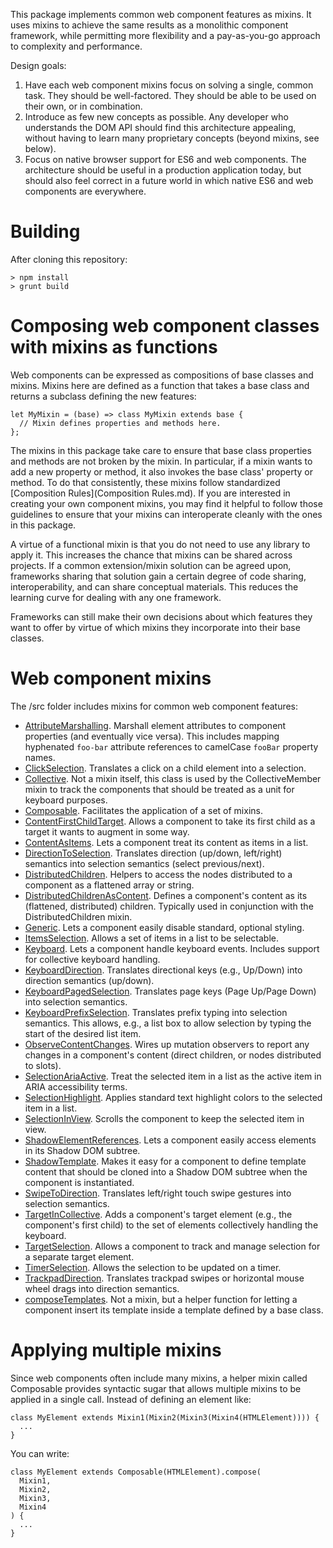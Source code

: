 This package implements common web component features as mixins. It uses mixins
to achieve the same results as a monolithic component framework, while
permitting more flexibility and a pay-as-you-go approach to complexity and
performance.

Design goals:

1. Have each web component mixins focus on solving a single, common task. They
   should be well-factored. They should be able to be used on their own, or in
   combination.
2. Introduce as few new concepts as possible. Any developer who understands the
   DOM API should find this architecture appealing, without having to learn many
   proprietary concepts (beyond mixins, see below).
3. Focus on native browser support for ES6 and web components. The architecture
   should be useful in a production application today, but should also feel
   correct in a future world in which native ES6 and web components are
   everywhere.


# Building

After cloning this repository:

    > npm install
    > grunt build


# Composing web component classes with mixins as functions

Web components can be expressed as compositions of base classes and mixins.
Mixins here are defined as a function that takes a base class and returns a
subclass defining the new features:

    let MyMixin = (base) => class MyMixin extends base {
      // Mixin defines properties and methods here.
    };

The mixins in this package take care to ensure that base class properties and
methods are not broken by the mixin. In particular, if a mixin wants to add a
new property or method, it also invokes the base class' property or method. To
do that consistently, these mixins follow standardized [Composition
Rules](Composition Rules.md). If you are interested in creating your own
component mixins, you may find it helpful to follow those guidelines to ensure
that your mixins can interoperate cleanly with the ones in this package.

A virtue of a functional mixin is that you do not need to use any library to
apply it. This increases the chance that mixins can be shared across projects.
If a common extension/mixin solution can be agreed upon, frameworks sharing that
solution gain a certain degree of code sharing, interoperability, and can share
conceptual materials. This reduces the learning curve for dealing with any one
framework.

Frameworks can still make their own decisions about which features they want to
offer by virtue of which mixins they incorporate into their base classes.


# Web component mixins

The /src folder includes mixins for common web component features:

* [AttributeMarshalling](src/AttributeMarshalling.js).
  Marshall element attributes to component properties (and eventually vice
  versa). This includes mapping hyphenated `foo-bar` attribute references to
  camelCase `fooBar` property names.
* [ClickSelection](src/ClickSelection.js).
  Translates a click on a child element into a selection.
* [Collective](src/Collective.js).
  Not a mixin itself, this class is used by the CollectiveMember mixin to track
  the components that should be treated as a unit for keyboard purposes.
* [Composable](src/Composable.js).
  Facilitates the application of a set of mixins.
* [ContentFirstChildTarget](src/ContentFirstChildTarget.js).
  Allows a component to take its first child as a target it wants to augment in
  some way.
* [ContentAsItems](src/ContentItems.js).
  Lets a component treat its content as items in a list.
* [DirectionToSelection](src/DirectionSelection.js).
  Translates direction (up/down, left/right) semantics into selection semantics
  (select previous/next).
* [DistributedChildren](src/DistributedChildren.js).
  Helpers to access the nodes distributed to a component as a flattened array
  or string.
* [DistributedChildrenAsContent](src/DistributedChildrenAsContent.js).
  Defines a component's content as its (flattened, distributed) children.
  Typically used in conjunction with the DistributedChildren mixin.
* [Generic](src/Generic.js).
  Lets a component easily disable standard, optional styling.
* [ItemsSelection](src/ItemsSelection.js).
  Allows a set of items in a list to be selectable.
* [Keyboard](src/Keyboard.js).
  Lets a component handle keyboard events. Includes support for collective
  keyboard handling.
* [KeyboardDirection](src/KeyboardDirection.js).
  Translates directional keys (e.g., Up/Down) into direction semantics
  (up/down).
* [KeyboardPagedSelection](src/KeyboardPagedSelection.js).
  Translates page keys (Page Up/Page Down) into selection semantics.
* [KeyboardPrefixSelection](src/KeyboardPrefixSelection.js).
  Translates prefix typing into selection semantics. This allows, e.g., a list
  box to allow selection by typing the start of the desired list item.
* [ObserveContentChanges](src/ObserveContentChanges.js).
  Wires up mutation observers to report any changes in a component's content
  (direct children, or nodes distributed to slots).
* [SelectionAriaActive](src/SelectionAriaActive.js).
  Treat the selected item in a list as the active item in ARIA accessibility
  terms.
* [SelectionHighlight](src/SelectionHighlight.js).
  Applies standard text highlight colors to the selected item in a list.
* [SelectionInView](src/SelectionScroll.js).
  Scrolls the component to keep the selected item in view.
* [ShadowElementReferences](src/ShadowElementReferences.js).
  Lets a component easily access elements in its Shadow DOM subtree.
* [ShadowTemplate](src/ShadowTemplate.js).
  Makes it easy for a component to define template content that should be cloned
  into a Shadow DOM subtree when the component is instantiated.
* [SwipeToDirection](src/SwipeDirection.js).
  Translates left/right touch swipe gestures into selection semantics.
* [TargetInCollective](src/CollectiveMember.js).
  Adds a component's target element (e.g., the component's first child) to
  the set of elements collectively handling the keyboard.
* [TargetSelection](src/TargetSelection.js).
  Allows a component to track and manage selection for a separate target
  element.
* [TimerSelection](src/TimerSelection.js).
  Allows the selection to be updated on a timer.
* [TrackpadDirection](src/TrackpadDirection.js).
  Translates trackpad swipes or horizontal mouse wheel drags into direction
  semantics.
* [composeTemplates](src/composeTemplates.js).
  Not a mixin, but a helper function for letting a component insert its template
  inside a template defined by a base class.


# Applying multiple mixins

Since web components often include many mixins, a helper mixin called Composable
provides syntactic sugar that allows multiple mixins to be applied in a single
call. Instead of defining an element like:

    class MyElement extends Mixin1(Mixin2(Mixin3(Mixin4(HTMLElement)))) {
      ...
    }

You can write:

    class MyElement extends Composable(HTMLElement).compose(
      Mixin1,
      Mixin2,
      Mixin3,
      Mixin4
    ) {
      ...
    }
